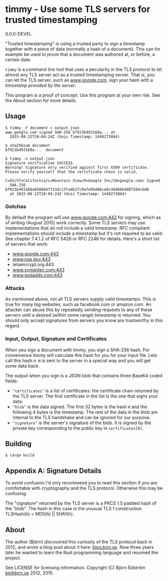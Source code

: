 # timmy - Use some TLS servers for trusted timestamping
0.0.0-DEVEL

"Trusted timestamping" is using a trusted party to sign a timestamp together with a piece of data (normally a hash of a document). This can for example be used to prove that a document was authored at, or before, a certain date.

`timmy` is a command line tool that uses a pecularity in the TLS protocol to let almost any TLS server act as a trusted timestamping server. That is, you can let the TLS server, such as www.google.com, sign your hash with a *timestamp provided by the server*.

This program is a proof of concept. Use this program at your own risk. See the About section for more details.

## Usage

    $ timmy -f document > output.json
	www.google.com signed SHA-256 bf921b493168a... at
	  2015-08-22T20:04:24Z (Unix Timestamp: 1440273864)
	
	$ sha256sum document
	bf921b493168a...  document
    
    $ timmy -v output.json
    Signature verification SUCCESS.
    Warning! Signature only verified against first X509 certificate.
    Please verify yourself that the certificate chain is valid.
    
    C=US/ST=California/L=Mountain View/O=Google Inc/CN=google.com/ Signed
	  SHA-256 bf921b493168a050884f723dc13fa4b1fc0afe95d06ce8cd4d66b4087204cbd0
	  at 2015-08-22T20:04:24Z (Unix Timestamp: 1440273864)

### Gotchas

By default the program will use www.google.com:443 for signing, which as of writing (August 2015) work correctly. Some TLS servers may use implementations that do not include a valid timestamp. RFC compliant implementations should include a timestamp but it's not required to be valid. See chapter 7.4.1.2 of RFC 5426 or RFC 2246 for details. Here's a short list of servers that work:

* www.google.com:443
* www.nsa.gov:443
* letsencrypt.org:443
* www.symantec.com:443
* www.godaddy.com:443

### Attacks

As mentioned above, not all TLS servers supply valid timestamps. This is true for many big websites, such as facebook.com or amazon.com. An attacker can abuse this by repeatedly sending requests to any of these servers until a desired (within some range) timestamp is returned. You should only accept signatures from servers you know are trustworthy in this regard.

### Input, Output, Signature and Certificates

When you sign a document with timmy, you sign a SHA-256 hash. For convenience timmy will calculate this hash for you for your input file. Lets call this hash `H`. `H` is sent to the server in a special way and you will get some data back.

The output when you sign is a JSON blob that contains three Base64 coded fields:

* `"certificates"` is a list of certificates: the certificate chain returned by the TLS server. The first certificate in the list is the one that signs your data.
* `"blob"` is the data signed. The first 32 bytes is the hash `H` and the following 4 bytes is the timestamp. The rest of the data in the blob are internal to the TLS handshake and can be ignored for our purpose.
* `"signature"` is the server's signature of the blob. It is signed by the private key corresponding to the public key in `certificates[0]`.

## Building

    $ cargo build

## Appendix A: Signature Details

To avoid confusion I'd only recommend you to read this section if you are comfortable with cryptography and the TLS protocol. Otherwise this may be confusing.

The "signature" returned by the TLS server is a PKCS 1.5 padded hash of the "blob". The hash in this case is the unusual TLS 1 construction TLSHash(h) = MD5(h) || SHA1(h).

## About

The author (Björn) discovered this curiosity of the TLS protocol back in 2012, and wrote a blog post about it here: [blog.bjrn.se](http://blog.bjrn.se/2012/07/fun-with-tls-handshake.html). Now three years later he wanted to learn the Rust programming language and resumed the project.

See LICENSE for licensing information. Copyright (C) Björn Edström <be@bjrn.se> 2012, 2015.

